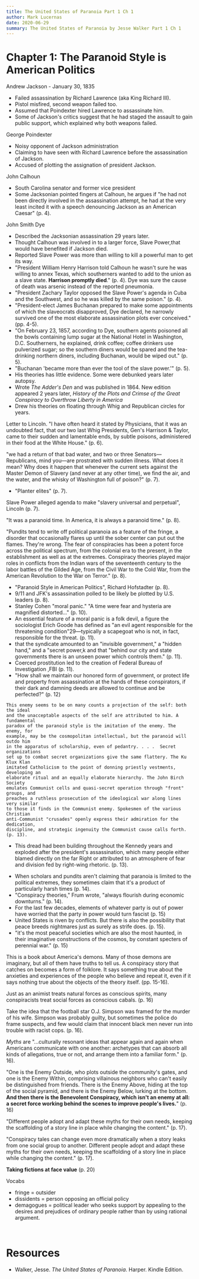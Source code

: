 ```yaml
---
title: The United States of Paranoia Part 1 Ch 1
author: Mark Lucernas
date: 2020-06-29
summary: The United States of Paranoia by Jesse Walker Part 1 Ch 1
---
```



# Chapter 1: The Paranoid Style is American Politics

Andrew Jackson - January 30, 1835

  - Failed assassination by Richard Lawrence (aka King Richard III).
  - Pistol misfired, second weapon failed too.
  - Assumed that Poindexter hired Lawrence to assassinate him.
  - Some of Jackson's critics suggest that he had staged the assault to gain
    public support, which explained why both weapons failed.


George Poindexter

  - Noisy opponent of Jackson administration
  - Claiming to have seen with Richard Lawrence before the assassination of
    Jackson.
  - Accused of plotting the assignation of president Jackson.


John Calhoun

  - South Carolina senator and former vice president
  - Some Jacksonian pointed fingers at Calhoun, he argues if "he had not been
    directly involved in the assassination attempt, he had at the very least
    incited it with a speech denouncing Jackson as an American Caesar" (p. 4).


John Smith Dye

  - Described the Jacksonian assassination 29 years later.
  - Thought Calhoun was involved in to a larger force, Slave Power,that would
    have benefited if Jackson died.
  - Reported Slave Power was more than willing to kill a powerful man to get its
    way.
  - "President William Henry Harrison told Calhoun he wasn't sure he was willing
    to annex Texas, which southerners wanted to add to the union as a slave
    state.  **Harrison promptly died**." (p. 4). Dye was sure the cause of death
    was arsenic instead of the reported pneumonia.
  - "President Zachary Taylor opposed the Slave Power's agenda in Cuba and the
    Southwest, and so he was killed by the same poison." (p. 4).
  - "President-elect James Buchanan prepared to make some appointments of which
    the slaveocrats disapproved, Dye declared, he narrowly survived one of the
    most elaborate assassination plots ever conceived." (pp. 4-5).
  - "On February 23, 1857, according to Dye, southern agents poisoned all the
    bowls containing lump sugar at the National Hotel in Washington, D.C.
    Southerners, he explained, drink coffee; coffee drinkers use pulverized
    sugar; so the southern diners would be spared and the tea-drinking northern
    diners, including Buchanan, would be wiped out." (p. 5).
  - "Buchanan 'became more than ever the tool of the slave power.'" (p. 5).
  - His theories has little evidence. Some were debunked years later autopsy.
  - Wrote _The Adder's Den_ and was published in 1864. New edition appeared 2
    years later, _History of the Plots and Crimse of the Great Conspiracy to
    Overthrow Liberty in America_
  - Drew his theories on floating through Whig and Republican circles for years.


Letter to Lincoln. "I have often heard it stated by Physicians, that it was an
undoubted fact, that our two last Whig Presidents, Gen's Harrison & Taylor, came
to their sudden and lamentable ends, by subtle poisons, administered in their
food at the White House." (p. 6).

"we had a return of that bad water, and two or three Senators—Republicans, mind
you—are prostrated with sudden illness. What does it mean? Why does it happen
that whenever the current sets against the Master Demon of Slavery (and never at
any other time), we find the air, and the water, and the whisky of Washington
full of poison?" (p. 7).

- "Planter elites" (p. 7).

Slave Power alleged agenda to make "slavery universal and perpetual", Lincoln
(p. 7).

"It was a paranoid time. In America, it is always a paranoid time." (p. 8).

"Pundits tend to write off political paranoia as a feature of the fringe, a
disorder that occasionally flares up until the sober center can put out the
flames. They're wrong. The fear of conspiracies has been a potent force across
the political spectrum, from the colonial era to the present, in the
establishment as well as at the extremes. Conspiracy theories played major roles
in conflicts from the Indian wars of the seventeenth century to the labor
battles of the Gilded Age, from the Civil War to the Cold War, from the American
Revolution to the War on Terror." (p. 8).

- "Paranoid Style in American Politics", Richard Hofstadter (p. 8).
- 9/11 and JFK's assassination polled to be likely be plotted by U.S. leaders
  (p. 8).
- Stanley Cohen "moral panic." "A time were fear and hysteria are magnified
  distorted..." (p. 10).
- An essential feature of a moral panic is a folk devil, a figure the
  sociologist Erich Goode has defined as "an evil agent responsible for the
  threatening condition"29—typically a scapegoat who is not, in fact,
  responsible for the threat. (p. 11).
- that the syndicate amounted to an "invisible government," a "hidden hand," and
  a "secret power,k and that "behind our city and state governments there is an
  unseen power which controls them." (p. 11).
- Coerced prostitution led to the creation of Federal Bureau of Investigation
  ,FBI (p. 11).
- "How shall we maintain our honored form of government, or protect life and
  property from assassination at the hands of these conspirators, if their dark
  and damning deeds are allowed to continue and be perfected?" (p. 12)

```
This enemy seems to be on many counts a projection of the self: both the ideal
and the unacceptable aspects of the self are attributed to him. A fundamental
paradox of the paranoid style is the imitation of the enemy. The enemy, for
example, may be the cosmopolitan intellectual, but the paranoid will outdo him
in the apparatus of scholarship, even of pedantry. . . .  Secret organizations
set up to combat secret organizations give the same flattery. The Ku Klux Klan
imitated Catholicism to the point of donning priestly vestments, developing an
elaborate ritual and an equally elaborate hierarchy. The John Birch Society
emulates Communist cells and quasi-secret operation through "front" groups, and
preaches a ruthless prosecution of the ideological war along lines very similar
to those it finds in the Communist enemy. Spokesmen of the various Christian
anti-Communist "crusades" openly express their admiration for the dedication,
discipline, and strategic ingenuity the Communist cause calls forth. (p. 13).
```

  * This dread had been building throughout the Kennedy years and exploded after
    the president's assassination, which many people either blamed directly on
    the far Right or attributed to an atmosphere of fear and division fed by
    right-wing rhetoric. (p. 13).
- When scholars and pundits aren't claiming that paranoia is limited to the
  political extremes, they sometimes claim that it's a product of particularly
  harsh times (p. 14).
- "Conspiracy theories," Frum wrote, "always flourish during economic
  downturns." (p. 14).
- For the last few decades, elements of whatever party is out of power have
  worried that the party in power would turn fascist (p. 15)
- United States is riven by conflicts. But there is also the possibility that
  peace breeds nightmares just as surely as strife does. (p. 15).
- "it's the most peaceful societies which are also the most haunted, in their
  imaginative constructions of the cosmos, by constant specters of perennial
  war." (p. 15)


This is a book about America's demons. Many of those demons are imaginary, but
all of them have truths to tell us. A conspiracy story that catches on becomes a
form of folklore. It says something true about the anxieties and experiences of
the people who believe and repeat it, even if it says nothing true about the
objects of the theory itself. (pp. 15-16).

Just as an animist treats natural forces as conscious spirits, many
conspiracists treat social forces as conscious cabals. (p. 16)

Take the idea that the football star O.J. Simpson was framed for the murder of
his wife. Simpson was probably guilty, but sometimes the police do frame
suspects, and few would claim that innocent black men never run into trouble
with racist cops.  (p. 16).

_Myths_ are "...culturally resonant ideas that appear again and again when
Americans communicate with one another: archetypes that can absorb all kinds of
allegations, true or not, and arrange them into a familiar form." (p. 16).

"One is the Enemy Outside, who plots outside the community's gates, and one is
the Enemy Within, comprising villainous neighbors who can't easily be
distinguished from friends. There is the Enemy Above, hiding at the top of the
social pyramid, and there is the Enemy Below, lurking at the bottom. **And then
there is the Benevolent Conspiracy, which isn't an enemy at all: a secret force
working behind the scenes to improve people's lives.**" (p. 16)

"Different people adopt and adapt these myths for their own needs, keeping the
scaffolding of a story line in place while changing the content." (p. 17).

"Conspiracy tales can change even more dramatically when a story leaks from one
social group to another. Different people adopt and adapt these myths for their
own needs, keeping the scaffolding of a story line in place while changing the
content." (p. 17).

**Taking fictions at face value** (p. 20)


Vocabs

  - fringe = outsider
  - dissidents = person opposing an official policy
  - demagogues = political leader who seeks support by appealing to the desires
    and prejudices of ordinary people rather than by using rational argument.



<br>

# Resources

  - Walker, Jesse. _The United States of Paranoia_. Harper. Kindle Edition.
